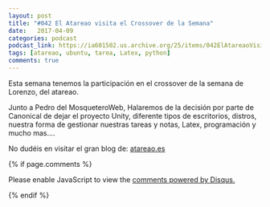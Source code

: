 ```yaml
---
layout: post
title: "#042 El Atareao visita el Crossover de la Semana"
date:   2017-04-09
categories: podcast
podcast_link: https://ia601502.us.archive.org/25/items/042ElAtareaoVisitaElCrossoverDeLaSemana/%23042%20El%20Atareao%20visita%20el%20Crossover%20de%20la%20Semana.mp3
tags: [atareao, ubuntu, tarea, Latex, python]
comments: true
---
```

Esta semana tenemos la participación en el crossover de la semana de Lorenzo, del atareao.

Junto a Pedro del MosqueteroWeb, Halaremos de la decisión por parte de Canonical de dejar el proyecto Unity, diferente tipos de escritorios, distros, nuestra forma de gestionar nuestras tareas y notas, Latex, programación y mucho mas....

No dudéis en visitar el gran blog de: [atareao.es](https://www.atareao.es/)

{% if page.comments %}
<div id="disqus_thread"></div>
<script>

/**
*  RECOMMENDED CONFIGURATION VARIABLES: EDIT AND UNCOMMENT THE SECTION BELOW TO INSERT DYNAMIC VALUES FROM YOUR PLATFORM OR CMS.
*  LEARN WHY DEFINING THESE VARIABLES IS IMPORTANT: https://disqus.com/admin/universalcode/#configuration-variables*/
/*
var disqus_config = function () {
this.page.url = PAGE_URL;  // Replace PAGE_URL with your page's canonical URL variable
this.page.identifier = PAGE_IDENTIFIER; // Replace PAGE_IDENTIFIER with your page's unique identifier variable
};
*/
(function() { // DON'T EDIT BELOW THIS LINE
var d = document, s = d.createElement('script');
s.src = 'https://https-angelbcn-github-io-ugeek.disqus.com/embed.js';
s.setAttribute('data-timestamp', +new Date());
(d.head || d.body).appendChild(s);
})();
</script>
<noscript>Please enable JavaScript to view the <a href="https://disqus.com/?ref_noscript">comments powered by Disqus.</a></noscript>
                                
{% endif %}

<script id="dsq-count-scr" src="//https-angelbcn-github-io-ugeek.disqus.com/count.js" async></script>
